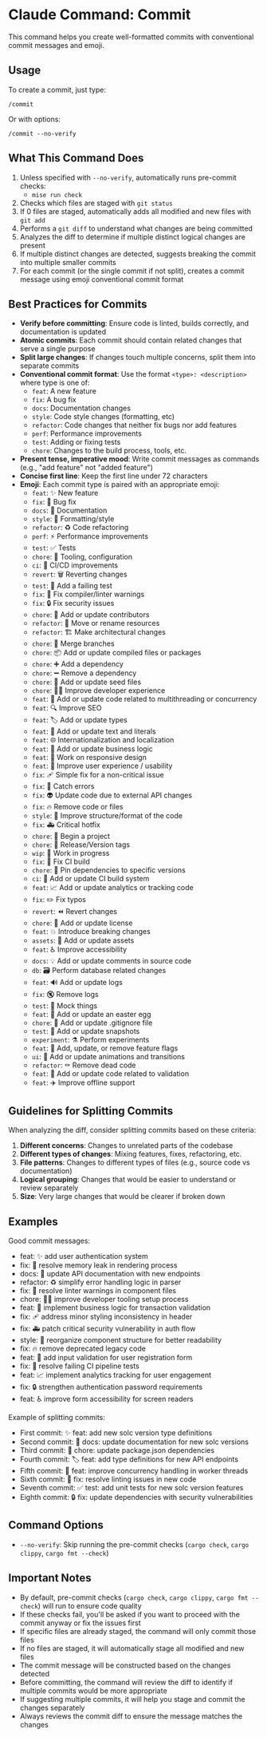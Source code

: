 # Claude Command: Commit

This command helps you create well-formatted commits with conventional commit messages and emoji.

## Usage

To create a commit, just type:
```
/commit
```

Or with options:
```
/commit --no-verify
```

## What This Command Does

1. Unless specified with `--no-verify`, automatically runs pre-commit checks:
   - `mise run check`
2. Checks which files are staged with `git status`
3. If 0 files are staged, automatically adds all modified and new files with `git add`
4. Performs a `git diff` to understand what changes are being committed
5. Analyzes the diff to determine if multiple distinct logical changes are present
6. If multiple distinct changes are detected, suggests breaking the commit into multiple smaller commits
7. For each commit (or the single commit if not split), creates a commit message using emoji conventional commit format

## Best Practices for Commits

- **Verify before committing**: Ensure code is linted, builds correctly, and documentation is updated
- **Atomic commits**: Each commit should contain related changes that serve a single purpose
- **Split large changes**: If changes touch multiple concerns, split them into separate commits
- **Conventional commit format**: Use the format `<type>: <description>` where type is one of:
  - `feat`: A new feature
  - `fix`: A bug fix
  - `docs`: Documentation changes
  - `style`: Code style changes (formatting, etc)
  - `refactor`: Code changes that neither fix bugs nor add features
  - `perf`: Performance improvements
  - `test`: Adding or fixing tests
  - `chore`: Changes to the build process, tools, etc.
- **Present tense, imperative mood**: Write commit messages as commands (e.g., "add feature" not "added feature")
- **Concise first line**: Keep the first line under 72 characters
- **Emoji**: Each commit type is paired with an appropriate emoji:
  - `feat`: ✨ New feature
  - `fix`: 🐛 Bug fix
  - `docs`: 📝 Documentation
  - `style`: 💄 Formatting/style
  - `refactor`: ♻️ Code refactoring
  - `perf`: ⚡️ Performance improvements
  - `test`: ✅ Tests
  - `chore`: 🔧 Tooling, configuration
  - `ci`: 🚀 CI/CD improvements
  - `revert`: 🗑️ Reverting changes
  - `test`: 🧪 Add a failing test
  - `fix`: 🚨 Fix compiler/linter warnings
  - `fix`: 🔒️ Fix security issues
  - `chore`: 👥 Add or update contributors
  - `refactor`: 🚚 Move or rename resources
  - `refactor`: 🏗️ Make architectural changes
  - `chore`: 🔀 Merge branches
  - `chore`: 📦️ Add or update compiled files or packages
  - `chore`: ➕ Add a dependency
  - `chore`: ➖ Remove a dependency
  - `chore`: 🌱 Add or update seed files
  - `chore`: 🧑‍💻 Improve developer experience
  - `feat`: 🧵 Add or update code related to multithreading or concurrency
  - `feat`: 🔍️ Improve SEO
  - `feat`: 🏷️ Add or update types
  - `feat`: 💬 Add or update text and literals
  - `feat`: 🌐 Internationalization and localization
  - `feat`: 👔 Add or update business logic
  - `feat`: 📱 Work on responsive design
  - `feat`: 🚸 Improve user experience / usability
  - `fix`: 🩹 Simple fix for a non-critical issue
  - `fix`: 🥅 Catch errors
  - `fix`: 👽️ Update code due to external API changes
  - `fix`: 🔥 Remove code or files
  - `style`: 🎨 Improve structure/format of the code
  - `fix`: 🚑️ Critical hotfix
  - `chore`: 🎉 Begin a project
  - `chore`: 🔖 Release/Version tags
  - `wip`: 🚧 Work in progress
  - `fix`: 💚 Fix CI build
  - `chore`: 📌 Pin dependencies to specific versions
  - `ci`: 👷 Add or update CI build system
  - `feat`: 📈 Add or update analytics or tracking code
  - `fix`: ✏️ Fix typos
  - `revert`: ⏪️ Revert changes
  - `chore`: 📄 Add or update license
  - `feat`: 💥 Introduce breaking changes
  - `assets`: 🍱 Add or update assets
  - `feat`: ♿️ Improve accessibility
  - `docs`: 💡 Add or update comments in source code
  - `db`: 🗃️ Perform database related changes
  - `feat`: 🔊 Add or update logs
  - `fix`: 🔇 Remove logs
  - `test`: 🤡 Mock things
  - `feat`: 🥚 Add or update an easter egg
  - `chore`: 🙈 Add or update .gitignore file
  - `test`: 📸 Add or update snapshots
  - `experiment`: ⚗️ Perform experiments
  - `feat`: 🚩 Add, update, or remove feature flags
  - `ui`: 💫 Add or update animations and transitions
  - `refactor`: ⚰️ Remove dead code
  - `feat`: 🦺 Add or update code related to validation
  - `feat`: ✈️ Improve offline support

## Guidelines for Splitting Commits

When analyzing the diff, consider splitting commits based on these criteria:

1. **Different concerns**: Changes to unrelated parts of the codebase
2. **Different types of changes**: Mixing features, fixes, refactoring, etc.
3. **File patterns**: Changes to different types of files (e.g., source code vs documentation)
4. **Logical grouping**: Changes that would be easier to understand or review separately
5. **Size**: Very large changes that would be clearer if broken down

## Examples

Good commit messages:
- feat: ✨ add user authentication system
- fix: 🐛 resolve memory leak in rendering process
- docs: 📝 update API documentation with new endpoints
- refactor: ♻️ simplify error handling logic in parser
- fix: 🚨 resolve linter warnings in component files
- chore: 🧑‍💻 improve developer tooling setup process
- feat: 👔 implement business logic for transaction validation
- fix: 🩹 address minor styling inconsistency in header
- fix: 🚑️ patch critical security vulnerability in auth flow
- style: 🎨 reorganize component structure for better readability
- fix: 🔥 remove deprecated legacy code
- feat: 🦺 add input validation for user registration form
- fix: 💚 resolve failing CI pipeline tests
- feat: 📈 implement analytics tracking for user engagement
- fix: 🔒️ strengthen authentication password requirements
- feat: ♿️ improve form accessibility for screen readers

Example of splitting commits:
- First commit: ✨ feat: add new solc version type definitions
- Second commit: 📝 docs: update documentation for new solc versions
- Third commit: 🔧 chore: update package.json dependencies
- Fourth commit: 🏷️ feat: add type definitions for new API endpoints
- Fifth commit: 🧵 feat: improve concurrency handling in worker threads
- Sixth commit: 🚨 fix: resolve linting issues in new code
- Seventh commit: ✅ test: add unit tests for new solc version features
- Eighth commit: 🔒️ fix: update dependencies with security vulnerabilities

## Command Options

- `--no-verify`: Skip running the pre-commit checks (`cargo check`, `cargo clippy`, `cargo fmt --check`)

## Important Notes

- By default, pre-commit checks (`cargo check`, `cargo clippy`, `cargo fmt --check`) will run to ensure code quality
- If these checks fail, you'll be asked if you want to proceed with the commit anyway or fix the issues first
- If specific files are already staged, the command will only commit those files
- If no files are staged, it will automatically stage all modified and new files
- The commit message will be constructed based on the changes detected
- Before committing, the command will review the diff to identify if multiple commits would be more appropriate
- If suggesting multiple commits, it will help you stage and commit the changes separately
- Always reviews the commit diff to ensure the message matches the changes